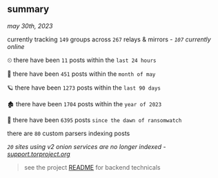 
## summary
_may 30th, 2023_

currently tracking `149` groups across `267` relays & mirrors - _`107` currently online_

⏲ there have been `11` posts within the `last 24 hours`

🦈 there have been `451` posts within the `month of may`

🪐 there have been `1273` posts within the `last 90 days`

🏚 there have been `1704` posts within the `year of 2023`

🦕 there have been `6395` posts `since the dawn of ransomwatch`

there are `80` custom parsers indexing posts

_`20` sites using v2 onion services are no longer indexed - [support.torproject.org](https://support.torproject.org/onionservices/v2-deprecation/)_

> see the project [README](https://github.com/joshhighet/ransomwatch#ransomwatch--) for backend technicals
